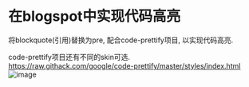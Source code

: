 # 在blogspot中实现代码高亮

将blockquote(引用)替换为pre, 配合code-prettify项目, 以实现代码高亮.


code-prettify项目还有不同的skin可选.  
https://raw.githack.com/google/code-prettify/master/styles/index.html
![image](https://github.com/crazypeace/blogger-replace-blockquote-to-pre/assets/665889/5840423b-5b3c-418b-bb84-568454a04bf5)
